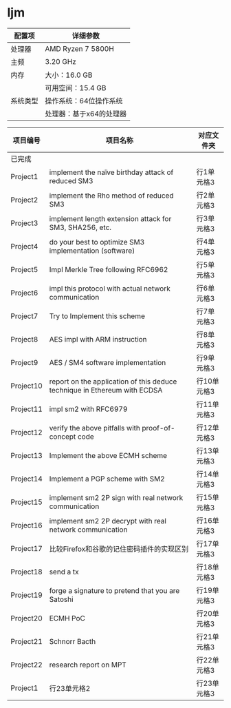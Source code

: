 # ljm
| 配置项 | 详细参数                  |
| ------ | ------------------------ |
| 处理器 | AMD Ryzen 7 5800H        |
| 主频   | 3.20 GHz                 |
| 内存   | 大小：16.0 GB           |
|        | 可用空间：15.4 GB       |
| 系统类型 | 操作系统：64位操作系统 |
|         | 处理器：基于x64的处理器 |



| 项目编号     | 项目名称     | 对应文件夹     |
| ------ | ------ | ------ |
| 已完成 |
| Project1 | implement the naïve birthday attack of reduced SM3 | 行1单元格3 |
| Project2 | implement the Rho method of reduced SM3 | 行2单元格3 |
| Project3 | implement length extension attack for SM3, SHA256, etc. | 行3单元格3 |
| Project4 | do your best to optimize SM3 implementation (software) | 行4单元格3 |
| Project5 | Impl Merkle Tree following RFC6962 | 行5单元格3 |
| Project6 | impl this protocol with actual network communication | 行6单元格3 |
| Project7 | Try to Implement this scheme | 行7单元格3 |
| Project8 | AES impl with ARM instruction | 行8单元格3 |
| Project9 | AES / SM4 software implementation | 行9单元格3 |
| Project10 | report on the application of this deduce technique in Ethereum with ECDSA | 行10单元格3 |
| Project11 | impl sm2 with RFC6979 | 行11单元格3 |
| Project12 | verify the above pitfalls with proof-of-concept code | 行12单元格3 |
| Project13 | Implement the above ECMH scheme | 行13单元格3 |
| Project14 | Implement a PGP scheme with SM2 | 行14单元格3 |
| Project15 | implement sm2 2P sign with real network communication | 行15单元格3 |
| Project16 | implement sm2 2P decrypt with real network communication | 行16单元格3 |
| Project17| 比较Firefox和谷歌的记住密码插件的实现区别 | 行17单元格3 |
| Project18 | send a tx  | 行18单元格3 |
| Project19 | forge a signature to pretend that you are Satoshi | 行19单元格3 |
| Project20 | ECMH PoC | 行20单元格3 |
| Project21 | Schnorr Bacth | 行21单元格3 |
| Project22 | research report on MPT | 行22单元格3 |
| Project1 | 行23单元格2 | 行23单元格3 |
